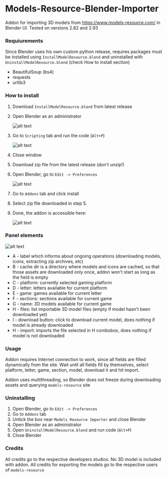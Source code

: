 # Models-Resource-Blender-Importer
Addon for importing 3D models from https://www.models-resource.com/ in Blender UI. Tested on versions 2.82 and 2.93

### Requiurements

Since Blender uses his own custom python release, requires packages must be installed using `InstallModelResource.blend` and uninstalled with `UninstallModelResource.blend` (check How to install section)

- BeautifulSoup (bs4)
- requests
- urllib3

### How to install

1. Download `InstallModelResource.blend` from latest release

2. Open Blender as an administrator 

   ![alt text](https://github.com/banan039pl/Models-Resource-Blender-Importer/blob/main/images/1.png)

3. Go to `Scripting` tab and run the code (`Alt+P`) 

   ![alt text](https://github.com/banan039pl/Models-Resource-Blender-Importer/blob/main/images/2.png)

4. Close window

5. Download zip file from the latest release (don't unzip!)

6. Open Blender, go to `Edit -> Preferences` 

   ![alt text](https://github.com/banan039pl/Models-Resource-Blender-Importer/blob/main/images/3.png)

7. Go to `Addons` tab and click install

8. Select zip file downloaded in step 5.

9. Done, the addon is accessible here:  

   ![alt text](https://github.com/banan039pl/Models-Resource-Blender-Importer/blob/main/images/4.png)

### Panel elements

 ![alt text](https://github.com/banan039pl/Models-Resource-Blender-Importer/blob/main/images/5.png)

- A - label which informs about ongoing operations (downloading models, icons, extracting zip archives, etc)
- B - cache dir is a directory where models and icons are cached, so that those assets are downloaded only once, addon won't start as long as the field is empty
- C - platform: currently selected gaming platform
- D - letter: letters available for current platform
- E - game: games available for current letter
- F - sections: sections available for current game
- G - name: 3D models available for current game
- H - files: list importable 3D model files (empty if model hasn't been downloaded yet)
- I - download button: click to download current model, does nothing if model is already downloaded
- H - import: imports the file selected in H combobox, does nothing if model is not downloaded

### Usage

Addon requires Internet connection to work, since all fields are filled dynamically from the site. Wait until all fields fill by themselves, select platform, letter, game, section, model, download it and hit import. 

Addon uses multithreading, so Blender does not freeze during downloading assets and querying `models-resource` site

### Uninstalling

1. Open Blender, go to `Edit -> Preferences`
2. Go to `Addons` tab
3. Untick the box near `Models Resource Importer` and close Blender
4. Open Blender as an administrator
5. Open `UninstallModelResource.blend` and run code (`Alt+P`)
6. Close Blender

### Credits 

All credits go to the respective developers studios. No 3D model is included with addon. All credits for exporting the models go to the respective users of `models-resource`

